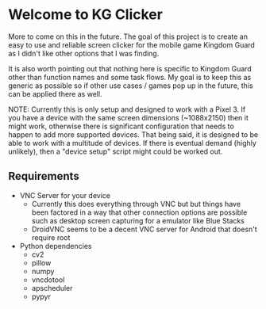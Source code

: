 # Welcome to KG Clicker

More to come on this in the future. The goal of this project is to create an easy to use and reliable screen clicker for the mobile game Kingdom Guard as I didn't like other options that I was finding.

It is also worth pointing out that nothing here is specific to Kingdom Guard other than function names and some task flows. My goal is to keep this as generic as possible so if other use cases / games pop up in the future, this can be applied there as well.

NOTE: Currently this is only setup and designed to work with a Pixel 3. If you have a device with the same screen dimensions (~1088x2150) then it might work, otherwise there is significant configuration that needs to happen to add more supported devices. That being said, it is designed to be able to work with a multitude of devices. If there is eventual demand (highly unlikely), then a "device setup" script might could be worked out.


## Requirements

 - VNC Server for your device
	 - Currently this does everything through VNC but but things have been factored in a way that other connection options are possible such as desktop screen capturing for a emulator like Blue Stacks
	 - DroidVNC seems to be a decent VNC server for Android that doesn't require root
 - Python dependencies
	 - cv2
	 - pillow
	 - numpy
	 - vncdotool
	 - apscheduler
	 - pypyr